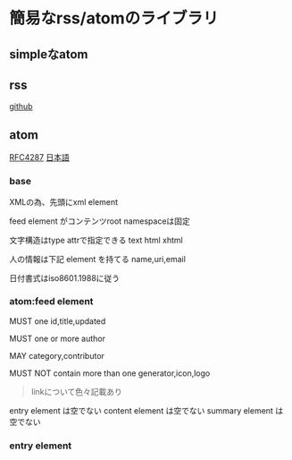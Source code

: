 # 簡易なrss/atomのライブラリ


## simpleなatom




## rss

[github](https://github.com/suin/php-rss-writer)




## atom

[RFC4287](https://datatracker.ietf.org/doc/html/rfc4287)
[日本語](https://tex2e.github.io/rfc-translater/html/rfc4287.html)


### base

<?xml version="1.0" encoding="utf-8"?>
XMLの為、先頭にxml element

<feed xmlns="http://www.w3.org/2005/Atom">
feed element がコンテンツroot
namespaceは固定


文字構造はtype attrで指定できる
text html xhtml

人の情報は下記 element を持てる
name,uri,email

日付書式はiso8601.1988に従う


### atom:feed element

MUST one
id,title,updated

MUST one or more
author 

MAY
category,contributor

MUST NOT contain more than one
generator,icon,logo

>linkについて色々記載あり


entry element は空でない
content element は空でない
summary element は空でない

### entry element


















